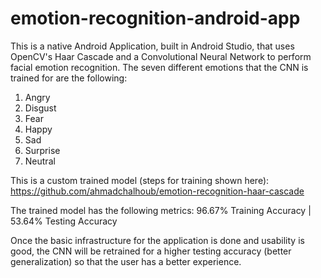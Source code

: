 # emotion-recognition-android-app

This is a native Android Application, built in Android Studio, that uses OpenCV's Haar Cascade and a Convolutional Neural Network to perform facial emotion recognition. 
The seven different emotions that the CNN is trained for are the following:

1. Angry
2. Disgust
3. Fear
4. Happy
5. Sad
6. Surprise
7. Neutral

This is a custom trained model (steps for training shown here):
https://github.com/ahmadchalhoub/emotion-recognition-haar-cascade

The trained model has the following metrics: 96.67% Training Accuracy | 53.64% Testing Accuracy

Once the basic infrastructure for the application is done and usability is good, the CNN will be retrained 
for a higher testing accuracy (better generalization) so that the user has a better experience. 
